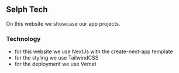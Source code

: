 ## Selph Tech

On this website we showcase our app projects.

### Technology

- for this website we use NextJs with the create-next-app template
- for the styling we use TailwindCSS
- for the deployment we use Vercel
